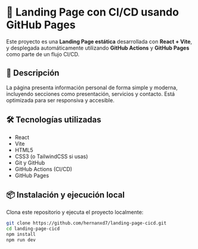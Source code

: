 # 🚀 Landing Page con CI/CD usando GitHub Pages

Este proyecto es una **Landing Page estática** desarrollada con **React + Vite**, y desplegada automáticamente utilizando **GitHub Actions** y **GitHub Pages** como parte de un flujo CI/CD.

## 🧾 Descripción

La página presenta información personal de forma simple y moderna, incluyendo secciones como presentación, servicios y contacto. Está optimizada para ser responsiva y accesible.

## 🛠️ Tecnologías utilizadas

- React
- Vite
- HTML5
- CSS3 (o TailwindCSS si usas)
- Git y GitHub
- GitHub Actions (CI/CD)
- GitHub Pages

## 📦 Instalación y ejecución local

Clona este repositorio y ejecuta el proyecto localmente:

```bash
git clone https://github.com/hernanxd7/landing-page-cicd.git
cd landing-page-cicd
npm install
npm run dev
